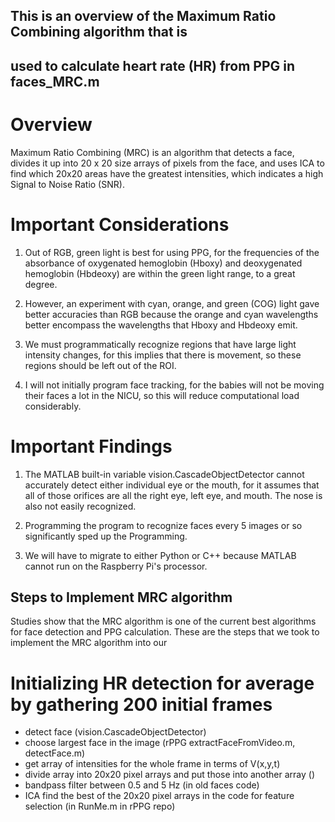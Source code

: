 ## This is an overview of the Maximum Ratio Combining algorithm that is
## used to calculate heart rate (HR) from PPG in faces_MRC.m

# Overview

Maximum Ratio Combining (MRC) is an algorithm that detects a face, divides it up into 20 x 20 size arrays of pixels from the face, and uses ICA to find which 20x20 areas have the greatest intensities, which indicates a high Signal to Noise Ratio (SNR).

# Important Considerations

1. Out of RGB, green light is best for using PPG, for the frequencies of the absorbance of oxygenated hemoglobin (Hboxy) and deoxygenated hemoglobin (Hbdeoxy) are within the green light range, to a great degree.

2. However, an experiment with cyan, orange, and green (COG) light gave better accuracies than RGB because the orange and cyan wavelengths better encompass the wavelengths that Hboxy and Hbdeoxy emit.

3. We must programmatically recognize regions that have large light intensity changes, for this implies that there is movement, so these regions should be left out of the ROI.

4. I will not initially program face tracking, for the babies will not be moving their faces a lot in the NICU, so this will reduce computational load considerably.

# Important Findings

1. The MATLAB built-in variable vision.CascadeObjectDetector cannot accurately detect either individual eye or the mouth, for it assumes that all of those orifices are all the right eye, left eye, and mouth. The nose is also not easily recognized.

2. Programming the program to recognize faces every 5 images or so significantly sped up the Programming.

3. We will have to migrate to either Python or C++ because MATLAB cannot run on the Raspberry Pi's processor.

## Steps to Implement MRC algorithm

Studies show that the MRC algorithm is one of the current best algorithms for face detection and PPG calculation. These are the steps that we took to implement the MRC algorithm into our

# Initializing HR detection for average by gathering 200 initial frames

- detect face (vision.CascadeObjectDetector)
- choose largest face in the image (rPPG extractFaceFromVideo.m, detectFace.m)
- get array of intensities for the whole frame in terms of V(x,y,t)
- divide array into 20x20 pixel arrays and put those into another array ()
- bandpass filter between 0.5 and 5 Hz (in old faces code)
- ICA find the best of the 20x20 pixel arrays in the code for feature selection (in RunMe.m in rPPG repo)



```
